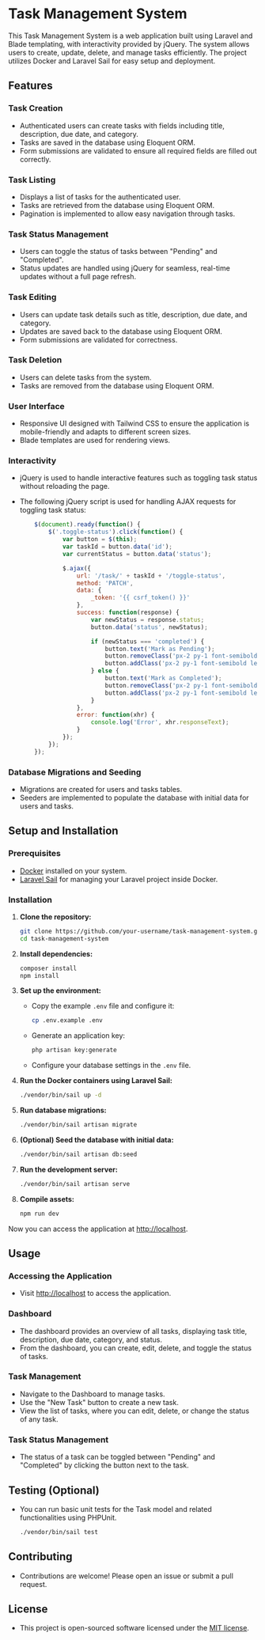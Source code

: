 # Task Management System

This Task Management System is a web application built using Laravel and Blade templating, with interactivity provided by jQuery. The system allows users to create, update, delete, and manage tasks efficiently. The project utilizes Docker and Laravel Sail for easy setup and deployment.

## Features

### Task Creation
- Authenticated users can create tasks with fields including title, description, due date, and category.
- Tasks are saved in the database using Eloquent ORM.
- Form submissions are validated to ensure all required fields are filled out correctly.

### Task Listing
- Displays a list of tasks for the authenticated user.
- Tasks are retrieved from the database using Eloquent ORM.
- Pagination is implemented to allow easy navigation through tasks.

### Task Status Management
- Users can toggle the status of tasks between "Pending" and "Completed".
- Status updates are handled using jQuery for seamless, real-time updates without a full page refresh.

### Task Editing
- Users can update task details such as title, description, due date, and category.
- Updates are saved back to the database using Eloquent ORM.
- Form submissions are validated for correctness.

### Task Deletion
- Users can delete tasks from the system.
- Tasks are removed from the database using Eloquent ORM.

### User Interface
- Responsive UI designed with Tailwind CSS to ensure the application is mobile-friendly and adapts to different screen sizes.
- Blade templates are used for rendering views.

### Interactivity
- jQuery is used to handle interactive features such as toggling task status without reloading the page.
- The following jQuery script is used for handling AJAX requests for toggling task status:

    ```javascript
        $(document).ready(function() {
            $('.toggle-status').click(function() {
                var button = $(this);
                var taskId = button.data('id');
                var currentStatus = button.data('status');

                $.ajax({
                    url: '/task/' + taskId + '/toggle-status',
                    method: 'PATCH',
                    data: {
                        _token: '{{ csrf_token() }}'
                    },
                    success: function(response) {
                        var newStatus = response.status;
                        button.data('status', newStatus);

                        if (newStatus === 'completed') {
                            button.text('Mark as Pending');
                            button.removeClass('px-2 py-1 font-semibold leading-tight text-green-700 bg-green-100 rounded-full');
                            button.addClass('px-2 py-1 font-semibold leading-tight text-green-700 bg-green-100 rounded-full');
                        } else {
                            button.text('Mark as Completed');
                            button.removeClass('px-2 py-1 font-semibold leading-tight text-red-700 bg-red-100 rounded-full');
                            button.addClass('px-2 py-1 font-semibold leading-tight text-green-700 bg-green-100 rounded-full');
                        }
                    },
                    error: function(xhr) {
                        console.log('Error', xhr.responseText);
                    }
                });
            });
        });
    ```

### Database Migrations and Seeding
- Migrations are created for users and tasks tables.
- Seeders are implemented to populate the database with initial data for users and tasks.

## Setup and Installation

### Prerequisites
- [Docker](https://www.docker.com/get-started) installed on your system.
- [Laravel Sail](https://laravel.com/docs/10.x/sail) for managing your Laravel project inside Docker.

### Installation

1. **Clone the repository:**

    ```bash
    git clone https://github.com/your-username/task-management-system.git
    cd task-management-system
    ```

2. **Install dependencies:**

    ```bash
    composer install
    npm install
    ```

3. **Set up the environment:**

    - Copy the example `.env` file and configure it:

      ```bash
      cp .env.example .env
      ```

    - Generate an application key:

      ```bash
      php artisan key:generate
      ```

    - Configure your database settings in the `.env` file.

4. **Run the Docker containers using Laravel Sail:**

    ```bash
    ./vendor/bin/sail up -d
    ```

5. **Run database migrations:**

    ```bash
    ./vendor/bin/sail artisan migrate
    ```

6. **(Optional) Seed the database with initial data:**

    ```bash
    ./vendor/bin/sail artisan db:seed
    ```

7. **Run the development server:**

    ```bash
    ./vendor/bin/sail artisan serve
    ```

8. **Compile assets:**

    ```bash
    npm run dev
    ```

Now you can access the application at [http://localhost](http://localhost).

## Usage

### Accessing the Application
- Visit [http://localhost](http://localhost) to access the application.

### Dashboard
- The dashboard provides an overview of all tasks, displaying task title, description, due date, category, and status.
- From the dashboard, you can create, edit, delete, and toggle the status of tasks.

### Task Management
- Navigate to the Dashboard to manage tasks.
- Use the "New Task" button to create a new task.
- View the list of tasks, where you can edit, delete, or change the status of any task.

### Task Status Management
- The status of a task can be toggled between "Pending" and "Completed" by clicking the button next to the task.

## Testing (Optional)
- You can run basic unit tests for the Task model and related functionalities using PHPUnit.

    ```bash
    ./vendor/bin/sail test
    ```

## Contributing
- Contributions are welcome! Please open an issue or submit a pull request.

## License
- This project is open-sourced software licensed under the [MIT license](https://opensource.org/licenses/MIT).
